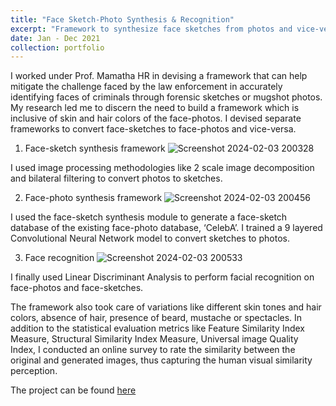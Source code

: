 ```yaml
---
title: "Face Sketch-Photo Synthesis & Recognition"
excerpt: "Framework to synthesize face sketches from photos and vice-versa along with facial recognition"
date: Jan - Dec 2021
collection: portfolio
---
```


I worked under Prof. Mamatha HR in devising a framework that can help mitigate the challenge faced by
the law enforcement in accurately identifying faces of criminals through forensic sketches or mugshot
photos. My research led me to discern the need to build a framework which is inclusive of skin and hair
colors of the face-photos. I devised separate frameworks to convert face-sketches to face-photos and
vice-versa. 
1. Face-sketch synthesis framework
![Screenshot 2024-02-03 200328](https://github.com/mitravinda462/mitravinda462.github.io/assets/53876415/9e5a3c61-ea9c-48b3-9332-b2e32b99eb86)

I used image processing methodologies like 2 scale image decomposition and bilateral filtering to convert photos to sketches.
 
2. Face-photo synthesis framework
![Screenshot 2024-02-03 200456](https://github.com/mitravinda462/mitravinda462.github.io/assets/53876415/c459655c-3c05-41bd-a582-c8cebad14b83)

I used the face-sketch synthesis module to generate a face-sketch database of the existing face-photo database, ‘CelebA’. I trained a 9 layered Convolutional Neural Network model to convert sketches to photos. 

3. Face recognition
![Screenshot 2024-02-03 200533](https://github.com/mitravinda462/mitravinda462.github.io/assets/53876415/6cdf5e37-fea5-4b62-948c-300a6359cd8b)

I finally used Linear Discriminant Analysis to perform facial recognition on face-photos and face-sketches. 

The framework also took care of variations like different skin tones and hair colors, absence of hair, presence of beard, mustache or spectacles. In addition to the statistical evaluation metrics like Feature Similarity Index Measure, Structural Similarity Index Measure, Universal image Quality Index, I conducted an online survey to rate the similarity between the original and generated images, thus capturing the human visual similarity perception.

The project can be found [here](https://github.com/mitravinda462/Face-photo-sketch-synthesis-and-Recognition)
